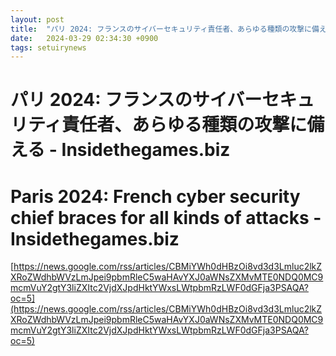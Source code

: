 ```yaml
---
layout: post
title:  "パリ 2024: フランスのサイバーセキュリティ責任者、あらゆる種類の攻撃に備える - Insidethegames.biz"
date:   2024-03-29 02:34:30 +0900
tags: setuirynews 
---
```


# パリ 2024: フランスのサイバーセキュリティ責任者、あらゆる種類の攻撃に備える - Insidethegames.biz



# Paris 2024: French cyber security chief braces for all kinds of attacks - Insidethegames.biz

[https://news.google.com/rss/articles/CBMiYWh0dHBzOi8vd3d3Lmluc2lkZXRoZWdhbWVzLmJpei9pbmRleC5waHAvYXJ0aWNsZXMvMTE0NDQ0MC9mcmVuY2gtY3liZXItc2VjdXJpdHktYWxsLWtpbmRzLWF0dGFja3PSAQA?oc=5](https://news.google.com/rss/articles/CBMiYWh0dHBzOi8vd3d3Lmluc2lkZXRoZWdhbWVzLmJpei9pbmRleC5waHAvYXJ0aWNsZXMvMTE0NDQ0MC9mcmVuY2gtY3liZXItc2VjdXJpdHktYWxsLWtpbmRzLWF0dGFja3PSAQA?oc=5)

